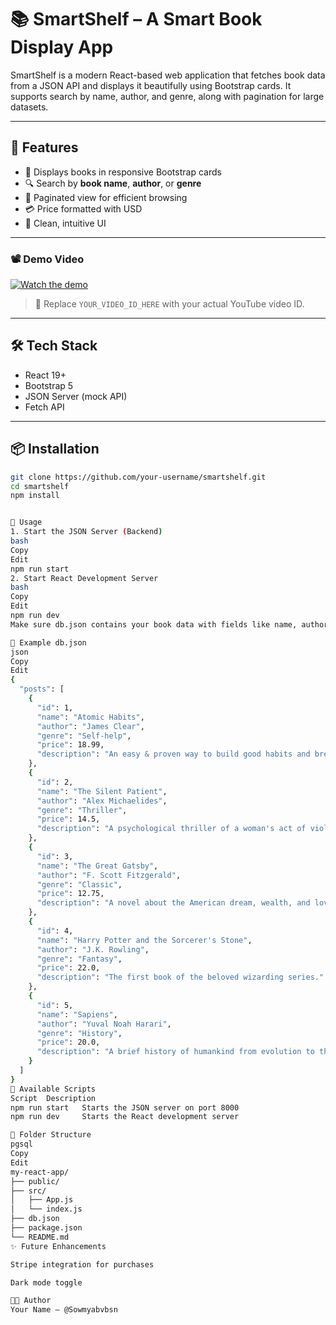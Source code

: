 # 📚 SmartShelf – A Smart Book Display App

SmartShelf is a modern React-based web application that fetches book data from a JSON API and displays it beautifully using Bootstrap cards. It supports search by name, author, and genre, along with pagination for large datasets.

---

## 🚀 Features

- 📖 Displays books in responsive Bootstrap cards
- 🔍 Search by **book name**, **author**, or **genre**
- 📑 Paginated view for efficient browsing
- 💳 Price formatted with USD
- 🧠 Clean, intuitive UI

---

### 📽 Demo Video

[![Watch the demo](https://img.youtube.com/vi/YOUR_VIDEO_ID_HERE/0.jpg)](https://www.youtube.com/watch?v=YOUR_VIDEO_ID_HERE)

> 🔁 Replace `YOUR_VIDEO_ID_HERE` with your actual YouTube video ID.

---

## 🛠️ Tech Stack

- React 19+
- Bootstrap 5
- JSON Server (mock API)
- Fetch API

---

## 📦 Installation

```bash
git clone https://github.com/your-username/smartshelf.git
cd smartshelf
npm install


🧪 Usage
1. Start the JSON Server (Backend)
bash
Copy
Edit
npm run start
2. Start React Development Server
bash
Copy
Edit
npm run dev
Make sure db.json contains your book data with fields like name, author, genre, price, description.

📁 Example db.json
json
Copy
Edit
{
  "posts": [
    {
      "id": 1,
      "name": "Atomic Habits",
      "author": "James Clear",
      "genre": "Self-help",
      "price": 18.99,
      "description": "An easy & proven way to build good habits and break bad ones."
    },
    {
      "id": 2,
      "name": "The Silent Patient",
      "author": "Alex Michaelides",
      "genre": "Thriller",
      "price": 14.5,
      "description": "A psychological thriller of a woman's act of violence against her husband."
    },
    {
      "id": 3,
      "name": "The Great Gatsby",
      "author": "F. Scott Fitzgerald",
      "genre": "Classic",
      "price": 12.75,
      "description": "A novel about the American dream, wealth, and love in the Jazz Age."
    },
    {
      "id": 4,
      "name": "Harry Potter and the Sorcerer's Stone",
      "author": "J.K. Rowling",
      "genre": "Fantasy",
      "price": 22.0,
      "description": "The first book of the beloved wizarding series."
    },
    {
      "id": 5,
      "name": "Sapiens",
      "author": "Yuval Noah Harari",
      "genre": "History",
      "price": 20.0,
      "description": "A brief history of humankind from evolution to the present day."
    }
  ]
}
🧰 Available Scripts
Script	Description
npm run start	Starts the JSON server on port 8000
npm run dev	    Starts the React development server

📁 Folder Structure
pgsql
Copy
Edit
my-react-app/
├── public/
├── src/
│   ├── App.js
│   └── index.js
├── db.json
├── package.json
└── README.md
✨ Future Enhancements

Stripe integration for purchases

Dark mode toggle

👨‍💻 Author
Your Name – @Sowmyabvbsn
